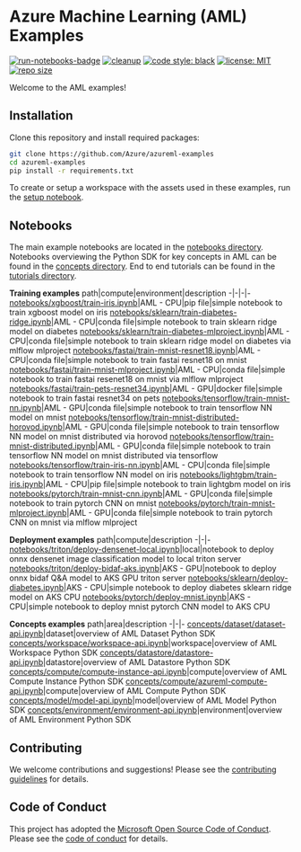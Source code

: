 # Azure Machine Learning (AML) Examples

[![run-notebooks-badge](https://github.com/Azure/azureml-examples/workflows/run-notebooks/badge.svg)](https://github.com/Azure/azureml-examples/actions?query=workflow%3Arun-notebooks)
[![cleanup](https://github.com/Azure/azureml-examples/workflows/cleanup/badge.svg)](https://github.com/Azure/azureml-examples/actions?query=workflow%3Acleanup)
[![code style: black](https://img.shields.io/badge/code%20style-black-000000.svg)](https://github.com/psf/black)
[![license: MIT](https://img.shields.io/badge/License-MIT-purple.svg)](LICENSE)
[![repo size](https://img.shields.io/github/repo-size/Azure/azureml-examples)](https://github.com/Azure/azureml-examples)

Welcome to the AML examples!

## Installation

Clone this repository and install required packages:

```sh
git clone https://github.com/Azure/azureml-examples
cd azureml-examples
pip install -r requirements.txt
```

To create or setup a workspace with the assets used in these examples, run the [setup notebook](setup.ipynb).

## Notebooks

The main example notebooks are located in the [notebooks directory](notebooks). Notebooks overviewing the Python SDK for key concepts in AML can be found in the [concepts directory](concepts). End to end tutorials can be found in the [tutorials directory](tutorials).

**Training examples**
path|compute|environment|description
-|-|-|-
[notebooks/xgboost/train-iris.ipynb](notebooks/xgboost/train-iris.ipynb)|AML - CPU|pip file|simple notebook to train xgboost model on iris
[notebooks/sklearn/train-diabetes-ridge.ipynb](notebooks/sklearn/train-diabetes-ridge.ipynb)|AML - CPU|conda file|simple notebook to train sklearn ridge model on diabetes
[notebooks/sklearn/train-diabetes-mlproject.ipynb](notebooks/sklearn/train-diabetes-mlproject.ipynb)|AML - CPU|conda file|simple notebook to train sklearn ridge model on diabetes via mlflow mlproject 
[notebooks/fastai/train-mnist-resnet18.ipynb](notebooks/fastai/train-mnist-resnet18.ipynb)|AML - CPU|conda file|simple notebook to train fastai resnet18 on mnist
[notebooks/fastai/train-mnist-mlproject.ipynb](notebooks/fastai/train-mnist-mlproject.ipynb)|AML - CPU|conda file|simple notebook to train fastai resenet18 on mnist via mlflow mlproject
[notebooks/fastai/train-pets-resnet34.ipynb](notebooks/fastai/train-pets-resnet34.ipynb)|AML - GPU|docker file|simple notebook to train fastai resnet34 on pets
[notebooks/tensorflow/train-mnist-nn.ipynb](notebooks/tensorflow/train-mnist-nn.ipynb)|AML - GPU|conda file|simple notebook to train tensorflow NN model on mnist
[notebooks/tensorflow/train-mnist-distributed-horovod.ipynb](notebooks/tensorflow/train-mnist-distributed-horovod.ipynb)|AML - GPU|conda file|simple notebook to train tensorflow NN model on mnist distributed via horovod
[notebooks/tensorflow/train-mnist-distributed.ipynb](notebooks/tensorflow/train-mnist-distributed.ipynb)|AML - GPU|conda file|simple notebook to train tensorflow NN model on mnist distributed via tensorflow
[notebooks/tensorflow/train-iris-nn.ipynb](notebooks/tensorflow/train-iris-nn.ipynb)|AML - CPU|conda file|simple notebook to train tensorflow NN model on iris
[notebooks/lightgbm/train-iris.ipynb](notebooks/lightgbm/train-iris.ipynb)|AML - CPU|pip file|simple notebook to train lightgbm model on iris
[notebooks/pytorch/train-mnist-cnn.ipynb](notebooks/pytorch/train-mnist-cnn.ipynb)|AML - GPU|conda file|simple notebook to train pytorch CNN on mnist
[notebooks/pytorch/train-mnist-mlproject.ipynb](notebooks/pytorch/train-mnist-mlproject.ipynb)|AML - GPU|conda file|simple notebook to train pytorch CNN on mnist via mlflow mlproject

**Deployment examples**
path|compute|description
-|-|-
[notebooks/triton/deploy-densenet-local.ipynb](notebooks/triton/deploy-densenet-local.ipynb)|local|notebook to deploy onnx densenet image classification model to local triton server
[notebooks/triton/deploy-bidaf-aks.ipynb](notebooks/triton/deploy-bidaf-aks.ipynb)|AKS - GPU|notebook to deploy onnx bidaf Q&A model to AKS GPU triton server
[notebooks/sklearn/deploy-diabetes.ipynb](notebooks/sklearn/deploy-diabetes.ipynb)|AKS - CPU|simple notebook to deploy diabetes sklearn ridge model on AKS CPU
[notebooks/pytorch/deploy-mnist.ipynb](notebooks/pytorch/deploy-mnist.ipynb)|AKS - CPU|simple notebook to deploy mnist pytorch CNN model to AKS CPU

**Concepts examples**
path|area|description
-|-|-
[concepts/dataset/dataset-api.ipynb](concepts/dataset/dataset-api.ipynb)|dataset|overview of AML Dataset Python SDK
[concepts/workspace/workspace-api.ipynb](concepts/workspace/workspace-api.ipynb)|workspace|overview of AML Workspace Python SDK
[concepts/datastore/datastore-api.ipynb](concepts/datastore/datastore-api.ipynb)|datastore|overview of AML Datastore Python SDK
[concepts/compute/compute-instance-api.ipynb](concepts/compute/compute-instance-api.ipynb)|compute|overview of AML Compute Instance Python SDK
[concepts/compute/azureml-compute-api.ipynb](concepts/compute/azureml-compute-api.ipynb)|compute|overview of AML Compute Python SDK
[concepts/model/model-api.ipynb](concepts/model/model-api.ipynb)|model|overview of AML Model Python SDK
[concepts/environment/environment-api.ipynb](concepts/environment/environment-api.ipynb)|environment|overview of AML Environment Python SDK

## Contributing

We welcome contributions and suggestions! Please see the [contributing guidelines](CONTRIBUTING.md) for details.

## Code of Conduct 

This project has adopted the [Microsoft Open Source Code of Conduct](https://opensource.microsoft.com/codeofconduct/). Please see the [code of conduct](CODE_OF_CONDUCT.md) for details. 
